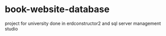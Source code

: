 # book-website-database
project for university
done in erdconstructor2 and sql server management studio
